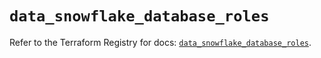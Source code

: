 # `data_snowflake_database_roles`

Refer to the Terraform Registry for docs: [`data_snowflake_database_roles`](https://registry.terraform.io/providers/snowflake-labs/snowflake/0.84.1/docs/data-sources/database_roles).
